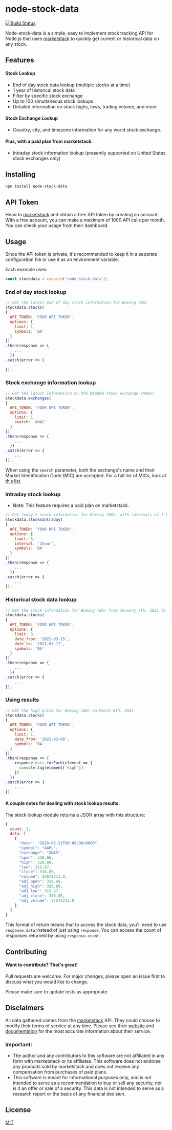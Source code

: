 # node-stock-data
[![Build Status](https://travis-ci.com/bbialke/node-stock-data.svg?branch=main)](https://travis-ci.com/bbialke/node-stock-data)

Node-stock-data is a simple, easy to implement stock tracking API for Node.js that uses [marketstack](https://marketstack.com/) to quickly get current or historical data on any stock.

## Features
#### Stock Lookup

- End of day stock data lookup (multiple stocks at a time)
- 1 year of historical stock data
- Filter by specific stock exchange
- Up to 100 simultaneous stock lookups
- Detailed information on stock highs, lows, trading volume, and more
#### Stock Exchange Lookup
- Country, city, and timezone information for any world stock exchange.
#### Plus, with a paid plan from marketstack:
- Intraday stock information lookup (presently supported on United States stock exchanges only)
## Installing

```bash
npm install node-stock-data
```
## API Token
Head to [marketstack](https://marketstack.com/) and obtain a free API token by creating an account.  
With a free account, you can make a maximum of 1000 API calls per month. You can check your usage from their dashboard.
## Usage
Since the API token is private, it's recommended to keep it in a separate configuration file or use it as an environment variable.

Each example uses:
```js
const stockdata = require('node-stock-data');
```
### End of day stock lookup
```js
// Get the latest end of day stock information for Boeing (BA)
stockdata.stocks(
{
  API_TOKEN: 'YOUR API TOKEN',
  options: {
    limit: 1,
    symbols: 'BA'
  }
})
.then(response => {
    ...
  })
.catch(error => {
    ...
});
```
### Stock exchange information lookup
```js
// Get the latest information on the NASDAQ stock exchange (XNAS)
stockdata.exchanges(
{
  API_TOKEN: 'YOUR API TOKEN',
  options: {
    limit: 1,
    search: 'XNAS'
  }
})
.then(response => {
    ...
  })
.catch(error => {
    ...
});
```
When using the `search` parameter, both the exchange's name and their Market Identification Code (MIC) are accepted. For a full list of MICs, look at [this list](https://www.tradinghours.com/mic).
### Intraday stock lookup
- Note: This feature requires a paid plan on marketstack.
```js
// Get today's stock information for Boeing (BA), with intervals of 1 hour.
stockdata.stocksIntraday(
{
  API_TOKEN: 'YOUR API TOKEN',
  options: {
    limit: 5,
    interval: '1hour',
    symbols: 'BA'
  }
})
.then(response => {
    ...
  })
.catch(error => {
    ...
});
```
### Historical stock data lookup
```js
// Get the stock information for Boeing (BA) from January 7th, 2021 to January 9th, 2021
stockdata.stocks(
{
  API_TOKEN: 'YOUR API TOKEN',
  options: {
    limit: 3,
    date_from: '2021-03-15',
    date_to: '2021-03-17',
    symbols: 'BA'
  }
})
.then(response => {
    ...
  })
.catch(error => {
    ...
});
```
### Using results
```js
// Get the high price for Boeing (BA) on March 8th, 2021
stockdata.stocks(
{
  API_TOKEN: 'YOUR API TOKEN',
  options: {
    limit: 1,
    date_from: '2021-03-08',
    symbols: 'BA'
  }
})
.then(response => {
    response.data.forEach(element => {
      console.log(element['high'])
    })
  })
.catch(error => {
    ...
});
```
#### A couple notes for dealing with stock lookup results:
The stock lookup module returns a JSON array with this structure:
```js
{
  count: 1,
  data: [
    {
      "date": "2020-05-21T00:00:00+0000",
      "symbol": "AAPL",
      "exchange": "XNAS",
      "open": 318.66,
      "high": 320.89,
      "low": 315.87,
      "close": 316.85,
      "volume": 25672211.0,
      "adj_open": 318.66,
      "adj_high": 320.89,
      "adj_low": 315.87,
      "adj_close": 316.85,
      "adj_volume": 25672211.0
    }
  ]
}
```
This format of return means that to access the stock data, you'll need to use `response.data` instead of just using `response`. You can access the count of responses returned by using `response.count`.
## Contributing
#### Want to contribute? That's great!  
Pull requests are welcome. For major changes, please open an issue first to discuss what you would like to change.

Please make sure to update tests as appropriate.

## Disclaimers
All data gathered comes from the [marketstack](https://marketstack.com/) API. They could choose to modify their terms of service at any time. Please see their [website](https://marketstack.com/) and [documentation](https://marketstack.com/documentation) for the most accurate information about their service.
### Important:
- The author and any contributors to this software are not affiliated in any form with marketstack or its affiliates. This software does not endorse any products sold by marketstack and does not receive any compensation from purchases of paid plans.
- This software is meant for informational purposes only, and is not intended to serve as a recommendation to buy or sell any security, nor is it an offer or sale of a security. This data is not intended to serve as a research report or the basis of any financial decision. 

## License
[MIT](https://choosealicense.com/licenses/mit/)
